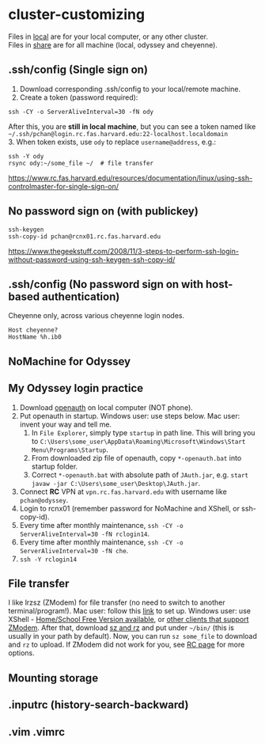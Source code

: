 # cluster-customizing

Files in [local](local/) are for your local computer, or any other cluster. \
Files in [share](share/) are for all machine (local, odyssey and cheyenne).

## .ssh/config (Single sign on)
1. Download corresponding .ssh/config to your local/remote machine.
2. Create a token (password required):
```
ssh -CY -o ServerAliveInterval=30 -fN ody
```
After this, you are **still in local machine**, but you can see a token named like `~/.ssh/pchan@login.rc.fas.harvard.edu:22-localhost.localdomain` \
3. When token exists, use `ody` to replace `username@address`, e.g.:
```
ssh -Y ody
rsync ody:~/some_file ~/  # file transfer
```
https://www.rc.fas.harvard.edu/resources/documentation/linux/using-ssh-controlmaster-for-single-sign-on/

## No password sign on (with publickey)
```
ssh-keygen
ssh-copy-id pchan@rcnx01.rc.fas.harvard.edu
```
https://www.thegeekstuff.com/2008/11/3-steps-to-perform-ssh-login-without-password-using-ssh-keygen-ssh-copy-id/

## .ssh/config (No password sign on with host-based authentication)
Cheyenne only, across various cheyenne login nodes.
```
Host cheyenne?
HostName %h.ib0
```

## NoMachine for Odyssey

## My Odyssey login practice
1. Download [openauth](https://www.rc.fas.harvard.edu/resources/documentation/openauth/) on local computer (NOT phone).
2. Put openauth in startup. Windows user: use steps below. Mac user: invent your way and tell me.
   1. In `File Explorer`, simply type `startup` in path line. This will bring you to `C:\Users\some_user\AppData\Roaming\Microsoft\Windows\Start Menu\Programs\Startup`.
   2. From downloaded zip file of openauth, copy `*-openauth.bat` into startup folder.
   3. Correct `*-openauth.bat` with absolute path of `JAuth.jar`, e.g. `start javaw -jar C:\Users\some_user\Desktop\JAuth.jar`.
3. Connect **RC** VPN at `vpn.rc.fas.harvard.edu` with username like `pchan@odyssey`.
4. Login to rcnx01 (remember password for NoMachine and XShell, or ssh-copy-id).
5. Every time after monthly maintenance, `ssh -CY -o ServerAliveInterval=30 -fN rclogin14`.
6. Every time after monthly maintenance, `ssh -CY -o ServerAliveInterval=30 -fN che`.
7. `ssh -Y rclogin14`

## File transfer
I like lrzsz (ZModem) for file transfer (no need to switch to another terminal/program!).
Mac user: follow this [link](https://gist.github.com/meowoodie/4bcf6d6ae81727b618bf) to set up.
Windows user: use XShell - [Home/School Free Version available](https://www.netsarang.com/download/free_license.html), or [other clients that support ZModem](https://en.wikipedia.org/wiki/Comparison_of_SSH_clients#Features).
After that, download [sz and rz](share/bin/) and put under `~/bin/` (this is usually in your path by default).
Now, you can run `sz some_file` to download and `rz` to upload.
If ZModem did not work for you, see [RC page](https://www.rc.fas.harvard.edu/resources/odyssey-quickstart-guide/#Transfer_any_files_you_may_need) for more options.

## Mounting storage

## .inputrc (history-search-backward)

## .vim .vimrc

